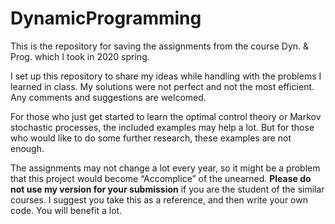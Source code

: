 # DynamicProgramming
This is the repository for saving the assignments from the course Dyn. & Prog. which I took in 2020 spring. 

I set up this repository to share my ideas while handling with the problems I learned in class. My solutions were not perfect and not the most efficient. Any comments and suggestions are welcomed.

For those who just get started to learn the optimal control theory or Markov stochastic processes, the included examples may help a lot. But for those who would like to do some further research, these examples are not enough.

The assignments may not change a lot every year, so it might be a problem that this project would become “Accomplice” of the unearned. **Please do not use my version for your submission** if you are the student of the similar courses. I suggest you take this as a reference, and then write your own code. You will benefit a lot.